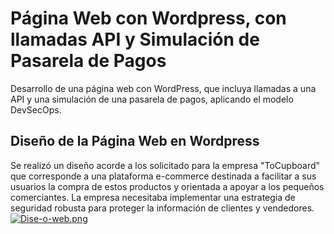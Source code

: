 # Página Web con Wordpress, con llamadas API y Simulación de Pasarela de Pagos
Desarrollo de una página web con WordPress, que incluya llamadas a una API y una simulación de una pasarela de pagos, aplicando el modelo DevSecOps.

## Diseño de la Página Web en Wordpress
Se realizó un diseño acorde a los solicitado para la empresa "ToCupboard" que corresponde a  una plataforma e-commerce destinada a facilitar a sus usuarios la compra de estos productos y orientada a apoyar a los pequeños comerciantes. La empresa necesitaba implementar una estrategia de seguridad robusta para proteger la información de clientes y vendedores.
[![Dise-o-web.png](https://i.postimg.cc/rwvN5dq5/Dise-o-web.png)](https://postimg.cc/k2vSmg65)
